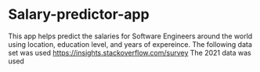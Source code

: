 # Salary-predictor-app
 This app helps predict the salaries for Software Engineers around the world using location, education level, and years of expereince.
 The following data set was used https://insights.stackoverflow.com/survey
 The 2021 data was used
